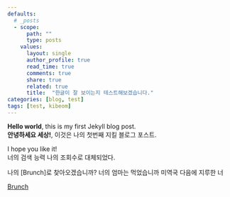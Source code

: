 ```yaml
---
defaults:
  # _posts
  - scope:
      path: ""
      type: posts
    values:
      layout: single
      author_profile: true
      read_time: true
      comments: true
      share: true
      related: true
      title:  "한글이 잘 보이는지 테스트해보겠습니다."
categories: [blog, test]
tags: [test, kibeom]
---
```


**Hello world**, this is my first Jekyll blog post. <br>
**안녕하세요 세상!**, 이것은 나의 첫번째 지킬 블로그 포스트.

I hope you like it! <br>
너의 검색 능력 나의 조회수로 대체되었다.

나의 [Brunch]로 찾아오겠습니까? 너의 엄마는 먹었습니까 미역국 다음에 지루한 너

[Brunch](https://www.brunch.co.kr/@kakibom)
